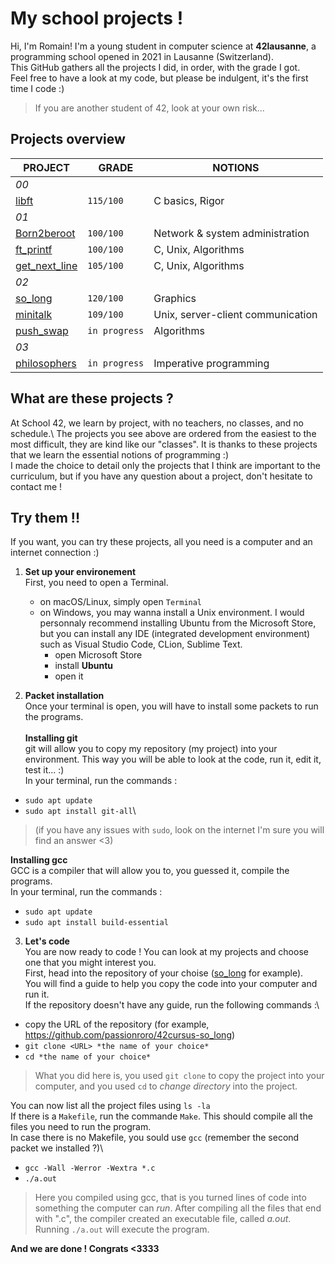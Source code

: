 # My school projects !

Hi, I'm Romain! I'm a young student in computer science at **42lausanne**, a programming school opened in 2021 in Lausanne (Switzerland).\
This GitHub gathers all the projects I did, in order, with the grade I got.\
Feel free to have a look at my code, but please be indulgent, it's the first time I code :)
> If you are another student of 42, look at your own risk...

## Projects overview

|PROJECT	|GRADE	|NOTIONS	|
|-----------|-------|-----------|
|_00_
|[libft](https://github.com/passionroro/42cursus-libft)							|`115/100`	|C basics, Rigor	|
|_01_																						 
|[Born2beroot](https://github.com/passionroro/42cursus-Born2beroot)				|`100/100`	|Network & system administration	|
|[ft_printf](https://github.com/passionroro/42cursus-ft_printf)					|`100/100`	|C, Unix, Algorithms	|
|[get_next_line](https://github.com/passionroro/42curses-get_next_line)			|`105/100`	|C, Unix, Algorithms	|
|_02_          ||
|[so_long](https://github.com/passionroro/42cursus-so_long)						|`120/100`	|Graphics	|
|[minitalk](https://github.com/passionroro/42cursus-minitalk)					|`109/100`	|Unix, server-client communication	|
|[push_swap](https://github.com/passionroro/42cursus-push_swap)					|`in progress`	|Algorithms	|
|_03_          ||
|[philosophers](https://github.com/passionroro/42cursus-philosophers)					|`in progress`	|Imperative programming		|


## What are these projects ?

At School 42, we learn by project, with no teachers, no classes, and no schedule.\ 
The projects you see above are ordered from the easiest to the most difficult, they are kind like our "classes". It is thanks to these projects that we learn the essential notions of programming :)\
I made the choice to detail only the projects that I think are important to the curriculum, but if you have any question about a project, don't hesitate to contact me !

## Try them !!

If you want, you can try these projects, all you need is a computer and an internet connection :)

1) **Set up your environement**\
First, you need to open a Terminal.
	- on macOS/Linux, simply open `Terminal`
	- on Windows, you may wanna install a Unix environment. I would personnaly recommend installing Ubuntu from the Microsoft Store, but you can install any IDE (integrated development environment) such as Visual Studio Code, CLion, Sublime Text.
		- open Microsoft Store
		- install **Ubuntu**
		- open it

2) **Packet installation**\
Once your terminal is open, you will have to install some packets to run the programs.\
\
**Installing git**\
git will allow you to copy my repository (my project) into your environment. This way you will be able to look at the code, run it, edit it, test it... :)\
In your terminal, run the commands : 
 - `sudo apt update`
 - `sudo apt install git-all`\
> (if you have any issues with `sudo`, look on the internet I'm sure you will find an answer <3)

**Installing gcc**\
GCC is a compiler that will allow you to, you guessed it, compile the programs.\
In your terminal, run the commands : 
 - `sudo apt update`
 - `sudo apt install build-essential`

3) **Let's code**\
You are now ready to code ! You can look at my projects and choose one that you might interest you.\
First, head into the repository of your choise ([so_long](https://github.com/passionroro/42cursus-so_long) for example).\
You will find a guide to help you copy the code into your computer and run it.\
If the repository doesn't have any guide, run the following commands :\
 - copy the URL of the repository (for example, https://github.com/passionroro/42cursus-so_long)
 - `git clone <URL> *the name of your choice*`
 - `cd *the name of your choice*`
> What you did here is, you used `git clone` to copy the project into your computer, and you used `cd` to *change directory* into the project.

You can now list all the  project files using `ls -la`\
If there is a `Makefile`, run the commande `Make`. This should compile all the files you need to run the program.\
In case there is no Makefile, you sould use `gcc` (remember the second packet we installed ?)\
 - `gcc -Wall -Werror -Wextra *.c`
 - `./a.out`
> Here you compiled using gcc, that is you turned lines of code into something the computer can *run*. After compiling all the files that end with ".c", the compiler created an executable file, called *a.out*. Running `./a.out` will execute the program.

**And we are done ! Congrats <3333**
